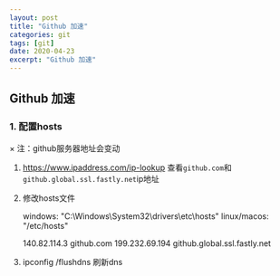 ```yaml
---
layout: post
title: "Github 加速"
categories: git
tags: [git]
date: 2020-04-23
excerpt: "Github 加速"
---
```


## Github 加速

### 1. 配置hosts
× 注：github服务器地址会变动

1. https://www.ipaddress.com/ip-lookup 查看`github.com`和
    `github.global.ssl.fastly.net`ip地址

2. 修改hosts文件

    windows: "C:\Windows\System32\drivers\etc\hosts"
    linux/macos: "/etc/hosts"

    140.82.114.3 github.com
    199.232.69.194 github.global.ssl.fastly.net

3. ipconfig /flushdns 刷新dns
